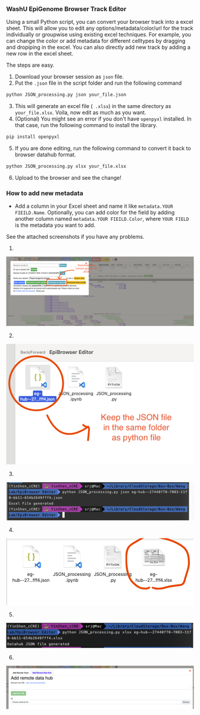 ### WashU EpiGenome Browser Track Editor
Using a small Python script, you can convert your browser track into a excel sheet. This will allow you to edit any options/metadata/color/url for the track individually or groupwise using existing excel techniques. For example, you can change the color or add metadata for different celltypes by dragging and dropiping in the excel. You can also directly add new track by adding a new row in the excel sheet. 

The steps are easy.
1. Download your browser session as ``` json ``` file.
2. Put the ``` .json ``` file in the script folder and run the following command
```` bash 
python JSON_processing.py json your_file.json
````

3. This will generate an excel file (``` .xlsx```) in the same directory as ``` your_file.xlsx```. Voila, now edit as much as you want. 
4. (Optional) You might see an error if you don't have ``` openpyxl ``` installed. In that case, run the following command to install the library.

```` bash
pip install openpyxl
````


5.  If you are done editing, run the following command to convert it back to browser datahub format.

```` bash 
python JSON_processing.py xlsx your_file.xlsx
````

6. Upload to the browser and see the change!

### How to add new metadata

*  Add a column in your Excel sheet and name it like ```metadata.YOUR FIEILD.Name```. Optionally, you can add color for the field by adding another column named ```metadata.YOUR FIEILD.Color```, where ```YOUR FIELD``` is the metadata you want to add.

See the attached screenshots if you have any problems.

1.
![](ss/1.png)

2.
![](ss/2.png)

3.
![](ss/3.png)

4.
![](ss/4.png)

5.
![](ss/5.png)

6.
![](ss/6.png)
